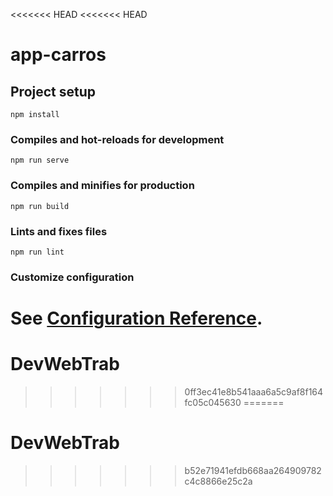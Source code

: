 <<<<<<< HEAD
<<<<<<< HEAD
# app-carros

## Project setup
```
npm install
```

### Compiles and hot-reloads for development
```
npm run serve
```

### Compiles and minifies for production
```
npm run build
```

### Lints and fixes files
```
npm run lint
```

### Customize configuration
See [Configuration Reference](https://cli.vuejs.org/config/).
=======
# DevWebTrab
>>>>>>> 0ff3ec41e8b541aaa6a5c9af8f164fc05c045630
=======
# DevWebTrab
>>>>>>> b52e71941efdb668aa264909782c4c8866e25c2a
